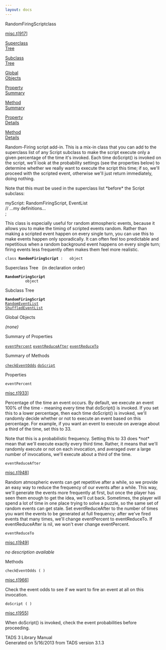 ```yaml
---
layout: docs
---
```

<span class="title">RandomFiringScript</span><span class="type">class</span>

[misc.t](../file/misc.t.html)\[[917](../source/misc.t.html#917)\]

[Superclass  
Tree](#_SuperClassTree_)

[Subclass  
Tree](#_SubClassTree_)

[Global  
Objects](#_ObjectSummary_)

[Property  
Summary](#_PropSummary_)

[Method  
Summary](#_MethodSummary_)

[Property  
Details](#_Properties_)

[Method  
Details](#_Methods_)



Random-Firing script add-in. This is a mix-in class that you can add to
the superclass list of any Script subclass to make the script execute
only a given percentage of the time it's invoked. Each time doScript()
is invoked on the script, we'll look at the probability settings (see
the properties below) to determine whether we really want to execute the
script this time; if so, we'll proceed with the scripted event,
otherwise we'll just return immediately, doing nothing.

Note that this must be used in the superclass list \*before\* the Script
subclass:

myScript: RandomFiringScript, EventList  
// ...my definitions...  
;

This class is especially useful for random atmospheric events, because
it allows you to make the timing of scripted events random. Rather than
making a scripted event happen on every single turn, you can use this to
make events happen only sporadically. It can often feel too predictable
and repetitious when a random background event happens on every single
turn; firing events less frequently often makes them feel more
realistic.

`class `**`RandomFiringScript`**` :   object`



<span id="_SuperClassTree_"></span>



<span class="hdln">Superclass Tree</span>   (in declaration order)



**`RandomFiringScript`**  
`         object`  
<span id="_SubClassTree_"></span>



<span class="hdln">Subclass Tree</span>  



**`RandomFiringScript`**  
[`RandomEventList`](../object/RandomEventList.html)  
[`ShuffledEventList`](../object/ShuffledEventList.html)  
<span id="_ObjectSummary_"></span>



<span class="hdln">Global Objects</span>  



*(none)* <span id="_PropSummary_"></span>



<span class="hdln">Summary of Properties</span>  



[`eventPercent`](#eventPercent) [`eventReduceAfter`](#eventReduceAfter) [`eventReduceTo`](#eventReduceTo)

<span id="_MethodSummary_"></span>



<span class="hdln">Summary of Methods</span>  



[`checkEventOdds`](#checkEventOdds) [`doScript`](#doScript)

<span id="_Properties_"></span>



<span class="hdln">Properties</span>  



<span id="eventPercent"></span>

`eventPercent`

[misc.t](../file/misc.t.html)\[[933](../source/misc.t.html#933)\]



Percentage of the time an event occurs. By default, we execute an event
100% of the time - meaning every time that doScript() is invoked. If you
set this to a lower percentage, then each time doScript() is invoked,
we'll randomly decide whether or not to execute an event based on this
percentage. For example, if you want an event to execute on average
about a third of the time, set this to 33.

Note that this is a probabilistic frequency. Setting this to 33 does
\*not\* mean that we'll execute exactly every third time. Rather, it
means that we'll randomly execute or not on each invocation, and
averaged over a large number of invocations, we'll execute about a third
of the time.



<span id="eventReduceAfter"></span>

`eventReduceAfter`

[misc.t](../file/misc.t.html)\[[948](../source/misc.t.html#948)\]



Random atmospheric events can get repetitive after a while, so we
provide an easy way to reduce the frequency of our events after a while.
This way, we'll generate the events more frequently at first, but once
the player has seen them enough to get the idea, we'll cut back.
Sometimes, the player will spend a lot of time in one place trying to
solve a puzzle, so the same set of random events can get stale. Set
eventReduceAfter to the number of times you want the events to be
generated at full frequency; after we've fired events that many times,
we'll change eventPercent to eventReduceTo. If eventReduceAfter is nil,
we won't ever change eventPercent.



<span id="eventReduceTo"></span>

`eventReduceTo`

[misc.t](../file/misc.t.html)\[[949](../source/misc.t.html#949)\]



*no description available*



<span id="_Methods_"></span>



<span class="hdln">Methods</span>  



<span id="checkEventOdds"></span>

`checkEventOdds ( )`

[misc.t](../file/misc.t.html)\[[966](../source/misc.t.html#966)\]



Check the event odds to see if we want to fire an event at all on this
invocation.



<span id="doScript"></span>

`doScript ( )`

[misc.t](../file/misc.t.html)\[[955](../source/misc.t.html#955)\]



When doScript() is invoked, check the event probabilities before
proceeding.





TADS 3 Library Manual  
Generated on 5/16/2013 from TADS version 3.1.3


